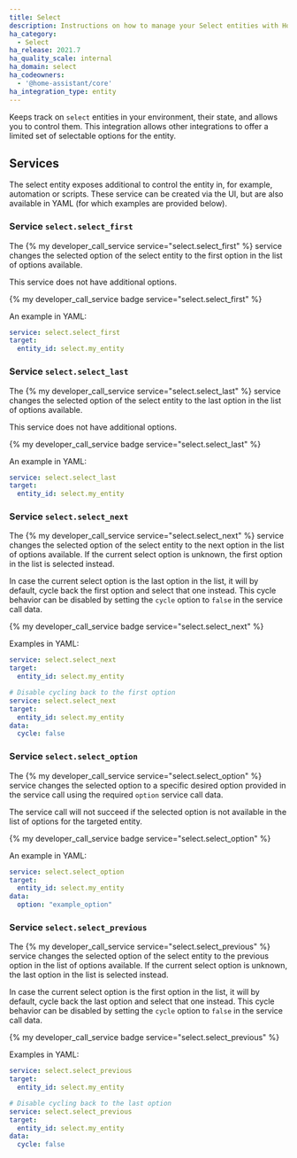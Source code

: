 ```yaml
---
title: Select
description: Instructions on how to manage your Select entities with Home Assistant.
ha_category:
  - Select
ha_release: 2021.7
ha_quality_scale: internal
ha_domain: select
ha_codeowners:
  - '@home-assistant/core'
ha_integration_type: entity
---
```


Keeps track on `select` entities in your environment, their state, and allows
you to control them. This integration allows other integrations to offer
a limited set of selectable options for the entity.

## Services

The select entity exposes additional to control the entity in, for example,
automation or scripts. These service can be created via the UI, but are
also available in YAML (for which examples are provided below).

### Service `select.select_first`

The {% my developer_call_service service="select.select_first" %} service
changes the selected option of the select entity to the first option in the
list of options available.

This service does not have additional options.

 {% my developer_call_service badge service="select.select_first" %}

An example in YAML:

```yaml
service: select.select_first
target:
  entity_id: select.my_entity
```

### Service `select.select_last`

The {% my developer_call_service service="select.select_last" %} service changes
the selected option of the select entity to the last option in the list of
options available.

This service does not have additional options.

{% my developer_call_service badge service="select.select_last" %}

An example in YAML:

```yaml
service: select.select_last
target:
  entity_id: select.my_entity
```

### Service `select.select_next`

The {% my developer_call_service service="select.select_next" %} service changes
the selected option of the select entity to the next option in the list of
options available. If the current select option is unknown, the first option
in the list is selected instead.

In case the current select option is the last option in the list, it will by
default, cycle back the first option and select that one instead. This cycle
behavior can be disabled by setting the `cycle` option to `false` in the
service call data.

{% my developer_call_service badge service="select.select_next" %}

Examples in YAML:

```yaml
service: select.select_next
target:
  entity_id: select.my_entity
```

```yaml
# Disable cycling back to the first option
service: select.select_next
target:
  entity_id: select.my_entity
data:
  cycle: false
```

### Service `select.select_option`

The {% my developer_call_service service="select.select_option" %} service
changes the selected option to a specific desired option provided in the
service call using the required `option` service call data.

The service call will not succeed if the selected option is not available in
the list of options for the targeted entity.

{% my developer_call_service badge service="select.select_option" %}

An example in YAML:

```yaml
service: select.select_option
target:
  entity_id: select.my_entity
data:
  option: "example_option"
```

### Service `select.select_previous`

The {% my developer_call_service service="select.select_previous" %} service
changes the selected option of the select entity to the previous option in the
list of options available. If the current select option is unknown, the
last option in the list is selected instead.

In case the current select option is the first option in the list, it will by
default, cycle back the last option and select that one instead. This cycle
behavior can be disabled by setting the `cycle` option to `false` in the
service call data.

{% my developer_call_service badge service="select.select_previous" %}

Examples in YAML:

```yaml
service: select.select_previous
target:
  entity_id: select.my_entity
```

```yaml
# Disable cycling back to the last option
service: select.select_previous
target:
  entity_id: select.my_entity
data:
  cycle: false
```

